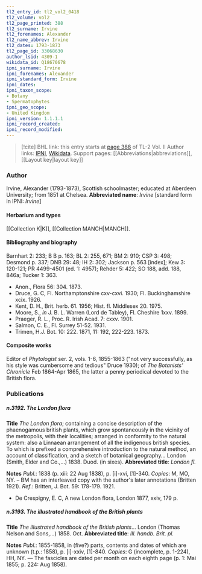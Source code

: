 ```yaml
---
tl2_entry_id: tl2_vol2_0418
tl2_volume: vol2
tl2_page_printed: 388
tl2_surname: Irvine
tl2_forenames: Alexander
tl2_name_abbrev: Irvine
tl2_dates: 1793-1873
tl2_page_id: 33068630
author_lsid: 4309-1
wikidata_id: Q18670678
ipni_surname: Irvine
ipni_forenames: Alexander
ipni_standard_form: Irvine
ipni_dates: 
ipni_taxon_scope: 
- Botany
- Spermatophytes
ipni_geo_scope: 
- United Kingdom
ipni_version: 1.1.1.1
ipni_record_created: 
ipni_record_modified:
---
```


> [!cite] BHL link: this entry starts at [page 388](https://www.biodiversitylibrary.org/page/33068630) of TL-2 Vol. II
> Author links: [IPNI](https://www.ipni.org/a/4309-1), [Wikidata](https://www.wikidata.org/wiki/Q18670678). Support pages: [[Abbreviations|abbreviations]], [[Layout key|layout key]]

### Author

Irvine, Alexander (1793-1873), Scottish schoolmaster; educated at Aberdeen University; from 1851 at Chelsea. 
**Abbreviated name**: *Irvine* \[standard form in IPNI: *Irvine*\]

#### Herbarium and types

[[Collection K|K]], [[Collection MANCH|MANCH]].

#### Bibliography and biography

Barnhart 2: 233; B B p. 163; BL 2: 255, 671; BM 2: 910; CSP 3: 498; Desmond p. 337; DNB 29: 48; IH 2: 302; Jackson p. 563 \[index\]; Kew 3: 120-121; PR 4499-4501 (ed. 1: 4957); Rehder 5: 422; SO 188, add. 188, 846a; Tucker 1: 363.
- Anon., Flora 56: 304. 1873.
- Druce, G. C, Fl. Northamptonshire cxv-cxvi. 1930; Fl. Buckinghamshire xcix. 1926.
- Kent, D. H., Brit. herb. 61. 1956; Hist. fl. Middlesex 20. 1975.
- Moore, S., *in* J. B. L. Warren (Lord de Tabley), Fl. Cheshire 1xxv. 1899.
- Praeger, R. L., Proc. R. Irish Acad. 7: cxxv. 1901.
- Salmon, C. E., Fl. Surrey 51-52. 1931.
- Trimen, H.J. Bot. 10: 222. 1871, 11: 192, 222-223. 1873.

#### Composite works

Editor of *Phytologist* ser. 2, vols. 1-6, 1855-1863 ("not very successfully, as his style was cumbersome and tedious" Druce 1930); of *The Botanists' Chronicle* Feb 1864-Apr 1865, the latter a penny periodical devoted to the British flora.

### Publications

##### n.3192. The London flora

**Title**
*The London flora*; containing a concise description of the phaenogamous british plants, which grow spontaneously in the vicinity of the metropolis, with their localities; arranged in conformity to the natural system: also a Linnaean arrangement of all the indigenous british species. To which is prefixed a comprehensive introduction to the natural method, an account of classification, and a sketch of botanical geography... London (Smith, Elder and Co.,...) 1838. Duod. (in sixes).
**Abbreviated title**: *London fl.*

**Notes**
*Publ*.: 1838 (p. xiii: 22 Aug 1838), p. \[i\]-xvi, \[1\]-340. *Copies*: M, MO, NY. – BM has an interleaved copy with the author's later annotations (Britten 1921).
*Ref*.: Britten, J. Bot. 59: 178-179. 1921.
- De Crespigny, E. C, A new London flora, London 1877, xxiv, 179 p.

##### n.3193. The illustrated handbook of the British plants

**Title**
*The illustrated handbook of the British plants*... London (Thomas Nelson and Sons,...) 1858. Oct.
**Abbreviated title**: *Ill. handb. Brit. pl.*

**Notes**
*Publ*.: 1855-1858, in (five?) parts, contents and dates of which are unknown (t.p.: 1858), p. \[i\]-xxiv, \[1\]-840. *Copies*: G (incomplete, p. 1-224), HH, NY. — The fascicles are dated per month on each eighth page (p. 1: Mai 1855; p. 224: Aug 1858).

